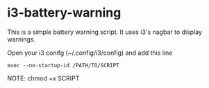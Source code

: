 i3-battery-warning
==================

This is a simple battery warning script. It uses i3's nagbar to display warnings.

Open your i3 conifg (~/.config/i3/config) and add this line

`exec --no-startup-id /PATH/TO/SCRIPT`

NOTE: chmod +x SCRIPT
